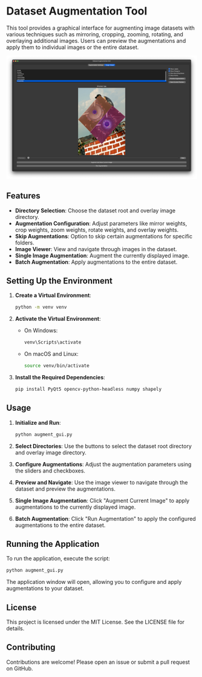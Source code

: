 
# Dataset Augmentation Tool

This tool provides a graphical interface for augmenting image datasets with various techniques such as mirroring, cropping, zooming, rotating, and overlaying additional images. Users can preview the augmentations and apply them to individual images or the entire dataset.

![Dataset Augmentation Tool](assets/dataset_augmentation_tool.png)

## Features

- **Directory Selection**: Choose the dataset root and overlay image directory.
- **Augmentation Configuration**: Adjust parameters like mirror weights, crop weights, zoom weights, rotate weights, and overlay weights.
- **Skip Augmentations**: Option to skip certain augmentations for specific folders.
- **Image Viewer**: View and navigate through images in the dataset.
- **Single Image Augmentation**: Augment the currently displayed image.
- **Batch Augmentation**: Apply augmentations to the entire dataset.

## Setting Up the Environment

1. **Create a Virtual Environment**:
    ```bash
    python -m venv venv
    ```

2. **Activate the Virtual Environment**:
    - On Windows:
        ```bash
        venv\Scripts\activate
        ```
    - On macOS and Linux:
        ```bash
        source venv/bin/activate
        ```

3. **Install the Required Dependencies**:
    ```bash
    pip install PyQt5 opencv-python-headless numpy shapely
    ```

## Usage

1. **Initialize and Run**:
    ```bash
    python augment_gui.py
    ```

2. **Select Directories**: Use the buttons to select the dataset root directory and overlay image directory.
3. **Configure Augmentations**: Adjust the augmentation parameters using the sliders and checkboxes.
4. **Preview and Navigate**: Use the image viewer to navigate through the dataset and preview the augmentations.
5. **Single Image Augmentation**: Click "Augment Current Image" to apply augmentations to the currently displayed image.
6. **Batch Augmentation**: Click "Run Augmentation" to apply the configured augmentations to the entire dataset.

## Running the Application

To run the application, execute the script:
```bash
python augment_gui.py
```

The application window will open, allowing you to configure and apply augmentations to your dataset.

## License

This project is licensed under the MIT License. See the LICENSE file for details.

## Contributing

Contributions are welcome! Please open an issue or submit a pull request on GitHub.
